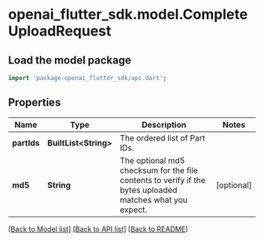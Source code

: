 # openai_flutter_sdk.model.CompleteUploadRequest

## Load the model package
```dart
import 'package:openai_flutter_sdk/api.dart';
```

## Properties
Name | Type | Description | Notes
------------ | ------------- | ------------- | -------------
**partIds** | **BuiltList&lt;String&gt;** | The ordered list of Part IDs.  | 
**md5** | **String** | The optional md5 checksum for the file contents to verify if the bytes uploaded matches what you expect.  | [optional] 

[[Back to Model list]](../README.md#documentation-for-models) [[Back to API list]](../README.md#documentation-for-api-endpoints) [[Back to README]](../README.md)


